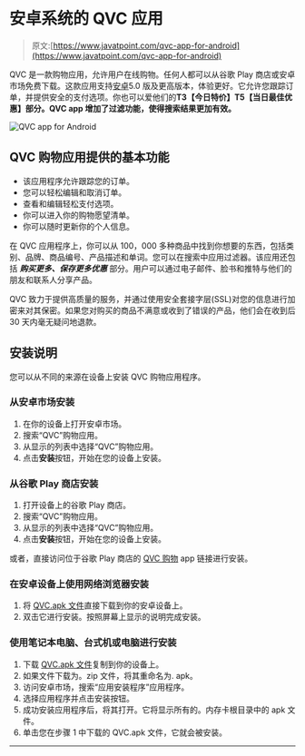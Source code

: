 # 安卓系统的 QVC 应用

> 原文:[https://www.javatpoint.com/qvc-app-for-android](https://www.javatpoint.com/qvc-app-for-android)

QVC 是一款购物应用，允许用户在线购物。任何人都可以从谷歌 Play 商店或安卓市场免费下载。这款应用支持[安卓](https://www.javatpoint.com/android-tutorial)5.0 版及更高版本，体验更好。它允许您跟踪订单，并提供安全的支付选项。你也可以爱他们的**T3【今日特价】T5【当日最佳优惠】部分。QVC app 增加了过滤功能，使得搜索结果更加有效。**

![QVC app for Android](../Images/c9895c8cc284efc5fd6e1c9eb93d2465.png)

## QVC 购物应用提供的基本功能

*   该应用程序允许跟踪您的订单。
*   您可以轻松编辑和取消订单。
*   查看和编辑轻松支付选项。
*   你可以进入你的购物愿望清单。
*   你可以随时更新你的个人信息。

在 QVC 应用程序上，你可以从 100，000 多种商品中找到你想要的东西，包括类别、品牌、商品编号、产品描述和单词。您可以在搜索中应用过滤器。该应用还包括 ***购买更多、保存更多优惠*** 部分。用户可以通过电子邮件、脸书和推特与他们的朋友和联系人分享产品。

QVC 致力于提供高质量的服务，并通过使用安全套接字层(SSL)对您的信息进行加密来对其保密。如果您对购买的商品不满意或收到了错误的产品，他们会在收到后 30 天内毫无疑问地退款。

## 安装说明

您可以从不同的来源在设备上安装 QVC 购物应用程序。

### 从安卓市场安装

1.  在你的设备上打开安卓市场。
2.  搜索“QVC”购物应用。
3.  从显示的列表中选择“QVC”购物应用。
4.  点击**安装**按钮，开始在您的设备上安装。

### 从谷歌 Play 商店安装

1.  打开设备上的谷歌 Play 商店。
2.  搜索“QVC”购物应用。
3.  从显示的列表中选择“QVC”购物应用。
4.  点击**安装**按钮，开始在您的设备上安装。

或者，直接访问位于谷歌 Play 商店的 [QVC 购物](https://play.google.com/store/apps/details?id=com.qvc&hl=en_IN) app 链接进行安装。

### 在安卓设备上使用网络浏览器安装

1.  将 [QVC.apk 文件](https://download.qvc.com/QVC_1.8.0.apk)直接下载到你的安卓设备上。
2.  双击它进行安装。按照屏幕上显示的说明完成安装。

### 使用笔记本电脑、台式机或电脑进行安装

1.  下载 [QVC.apk 文件](https://download.qvc.com/QVC_1.8.0.apk)复制到你的设备上。
2.  如果文件下载为。zip 文件，将其重命名为. apk。
3.  访问安卓市场，搜索“应用安装程序”应用程序。
4.  选择应用程序并点击安装按钮。
5.  成功安装应用程序后，将其打开。它将显示所有的。内存卡根目录中的 apk 文件。
6.  单击您在步骤 1 中下载的 QVC.apk 文件，它就会被安装。

* * *
